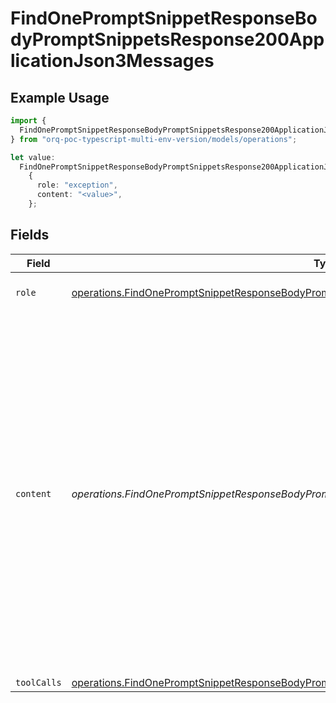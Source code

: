 # FindOnePromptSnippetResponseBodyPromptSnippetsResponse200ApplicationJson3Messages

## Example Usage

```typescript
import {
  FindOnePromptSnippetResponseBodyPromptSnippetsResponse200ApplicationJson3Messages,
} from "orq-poc-typescript-multi-env-version/models/operations";

let value:
  FindOnePromptSnippetResponseBodyPromptSnippetsResponse200ApplicationJson3Messages =
    {
      role: "exception",
      content: "<value>",
    };
```

## Fields

| Field                                                                                                                                                                                                                                                                    | Type                                                                                                                                                                                                                                                                     | Required                                                                                                                                                                                                                                                                 | Description                                                                                                                                                                                                                                                              |
| ------------------------------------------------------------------------------------------------------------------------------------------------------------------------------------------------------------------------------------------------------------------------ | ------------------------------------------------------------------------------------------------------------------------------------------------------------------------------------------------------------------------------------------------------------------------ | ------------------------------------------------------------------------------------------------------------------------------------------------------------------------------------------------------------------------------------------------------------------------ | ------------------------------------------------------------------------------------------------------------------------------------------------------------------------------------------------------------------------------------------------------------------------ |
| `role`                                                                                                                                                                                                                                                                   | [operations.FindOnePromptSnippetResponseBodyPromptSnippetsResponse200ApplicationJson3Role](../../models/operations/findonepromptsnippetresponsebodypromptsnippetsresponse200applicationjson3role.md)                                                                     | :heavy_check_mark:                                                                                                                                                                                                                                                       | The role of the prompt message                                                                                                                                                                                                                                           |
| `content`                                                                                                                                                                                                                                                                | *operations.FindOnePromptSnippetResponseBodyPromptSnippetsResponse200ApplicationJson3Content*                                                                                                                                                                            | :heavy_check_mark:                                                                                                                                                                                                                                                       | The contents of the user message. Either the text content of the message or an array of content parts with a defined type, each can be of type `text` or `image_url` when passing in images. You can pass multiple images by adding multiple `image_url` content parts.  |
| `toolCalls`                                                                                                                                                                                                                                                              | [operations.FindOnePromptSnippetResponseBodyPromptSnippetsResponse200ApplicationJson3ToolCalls](../../models/operations/findonepromptsnippetresponsebodypromptsnippetsresponse200applicationjson3toolcalls.md)[]                                                         | :heavy_minus_sign:                                                                                                                                                                                                                                                       | N/A                                                                                                                                                                                                                                                                      |